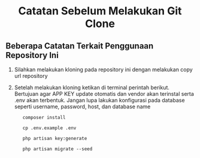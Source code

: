 <h1 style="text-align:center; font-weight:bolder;">Catatan Sebelum Melakukan Git Clone</h1>

## Beberapa Catatan Terkait Penggunaan Repository Ini
1. Silahkan melakukan kloning pada repository ini dengan melakukan copy url repository

2. Setelah melakukan kloning ketikan di terminal perintah berikut. Bertujuan agar APP KEY update otomatis dan vendor akan terinstal serta .env akan terbentuk. Jangan lupa lakukan konfigurasi pada database seperti username, password, host, dan database name
     ```shell
        composer install
     ```
     ```shell
        cp .env.example .env
     ```
     ```shell
        php artisan key:generate
     ```
     ```shell
        php artisan migrate --seed
     ```
